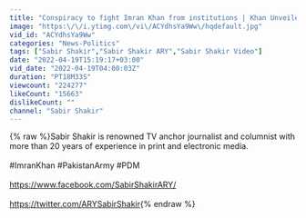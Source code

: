 ```yaml
---
title: "Conspiracy to fight Imran Khan from institutions | Khan Unveiled the Most important Secret."
image: "https:\/\/i.ytimg.com\/vi\/ACYdhsYa9Ww\/hqdefault.jpg"
vid_id: "ACYdhsYa9Ww"
categories: "News-Politics"
tags: ["Sabir Shakir","Sabir Shakir ARY","Sabir Shakir Video"]
date: "2022-04-19T15:19:17+03:00"
vid_date: "2022-04-19T04:00:03Z"
duration: "PT18M33S"
viewcount: "224277"
likeCount: "15663"
dislikeCount: ""
channel: "Sabir Shakir"
---
```

{% raw %}Sabir Shakir is renowned TV anchor journalist and columnist with more than 20 years of experience in print and electronic media.<br /><br />#ImranKhan #PakistanArmy #PDM<br /><br /><a rel="nofollow" target="blank" href="https://www.facebook.com/SabirShakirARY/">https://www.facebook.com/SabirShakirARY/</a><br /><br /><a rel="nofollow" target="blank" href="https://twitter.com/ARYSabirShakir">https://twitter.com/ARYSabirShakir</a>{% endraw %}
